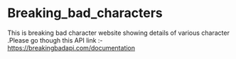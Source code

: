 # Breaking_bad_characters
This is breaking bad character website showing details of various character .Please go though this API link :- https://breakingbadapi.com/documentation
